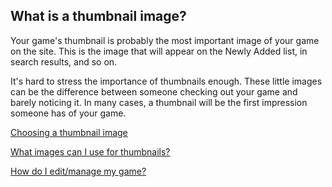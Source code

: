 ## What is a thumbnail image?

Your game's thumbnail is probably the most important image of your game on the site. This is the image that will appear on the Newly Added list, in search results, and so on.

It's hard to stress the importance of thumbnails enough. These little images can be the difference between someone checking out your game and barely noticing it. In many cases, a thumbnail will be the first impression someone has of your game.

[Choosing a thumbnail image](Link)

[What images can I use for thumbnails?](Link)

[How do I edit/manage my game?](Link)
